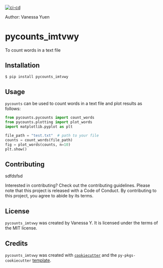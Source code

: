 [![ci-cd](https://github.com/imtvwy/pycounts_imtvwy/actions/workflows/ci-cd.yml/badge.svg)](https://github.com/imtvwy/pycounts_imtvwy/actions/workflows/ci-cd.yml)

Author: Vanessa Yuen
# pycounts_imtvwy

To count words in a text file

## Installation

```bash
$ pip install pycounts_imtvwy
```

## Usage

`pycounts` can be used to count words in a text file and plot results
as follows:

```python
from pycounts.pycounts import count_words
from pycounts.plotting import plot_words
import matplotlib.pyplot as plt

file_path = "test.txt"  # path to your file
counts = count_words(file_path)
fig = plot_words(counts, n=10)
plt.show()
```

## Contributing
sdfdsfsd

Interested in contributing? Check out the contributing guidelines. Please note that this project is released with a Code of Conduct. By contributing to this project, you agree to abide by its terms.

## License

`pycounts_imtvwy` was created by Vanessa Y. It is licensed under the terms of the MIT license.

## Credits

`pycounts_imtvwy` was created with [`cookiecutter`](https://cookiecutter.readthedocs.io/en/latest/) and the `py-pkgs-cookiecutter` [template](https://github.com/py-pkgs/py-pkgs-cookiecutter).
